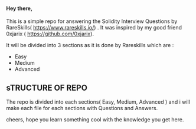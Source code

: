 #### Hey there, 
This is a simple repo for answering the Solidity Interview Questions by RareSkills( https://www.rareskills.io/) . It was inspired by my good friend 0xjarix ( https://github.com/0xjarix).

It will be divided into 3 sections as it is done by Rareskills which are :
- Easy
- Medium
- Advanced
## sTRUCTURE OF REPO

The repo is divided into each sections( Easy, Medium, Advanced ) and i will make each file for each sections with Questions and Answers.

cheers, hope you learn something cool with the knowledge you get here.
